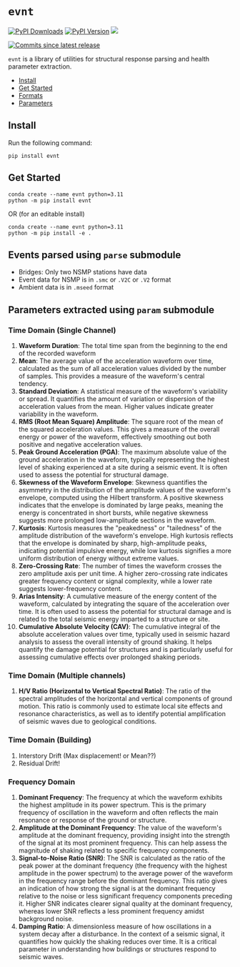 # `evnt`

[![PyPI Downloads][pypi-v-image]][pypi-v-link]
[![PyPI Version][pypi-d-image]][pypi-d-link]
![][cov-img]
<!-- ![Build][build-img] -->
[![Commits since latest release][gh-image]][gh-link]

`evnt` is a library of utilities for structural response parsing and health parameter extraction.

- [Install](#install)
- [Get Started](#get-started)
- [Formats](#events-parsed-using-parse-submodule)
- [Parameters](#parameters-extracted-using-param-submodule)


## Install

Run the following command:

```shell
pip install evnt
```

## Get Started

```shell
conda create --name evnt python=3.11
python -m pip install evnt
```
OR (for an editable install)
```shell
conda create --name evnt python=3.11
python -m pip install -e .
```

## Events parsed using `parse` submodule
- Bridges: Only two NSMP stations have data
- Event data for NSMP is in `.smc` or `.V2C` or `.V2` format
- Ambient data is in `.mseed` format

<!-- | Format          | Read      | Write   |  Reference              |
|-----------------|-----------|---------|-------------------------|
|`[evnt.]json` | &#9745;   | &#9745; | [schema][record-schema] |
|`csmip`          | &#9744;   | &#9744; |                         |
|`csmip.v2`       | &#9745;   | &#9744; | [CSMIP][CSMIP]          |
|`eqsig`          | &#9745;   | &#9745; | [eqsig][EQSIG]          |
|`PEER.NGA`       | &#9745;   | &#9744; |                         |
|`plain.tsv`      | &#9744;   | &#9744; |                         |
|`opensees`       | &#9744;   | &#9745; |                         |
|`plain.csv`      | &#9744;   | &#9744; |                         |
|`mdof`           | &#9744;   | &#9744; |                         |
| SimCenter.Event | &#9744;   | &#9744; |                         | -->


## Parameters extracted using `param` submodule

### Time Domain (Single Channel)
1. __Waveform Duration__: The total time span from the beginning to the end of the recorded waveform
1. __Mean__: The average value of the acceleration waveform over time, calculated as the sum of all acceleration values divided by the number of samples. This provides a measure of the waveform's central tendency.
1. __Standard Deviation__: A statistical measure of the waveform's variability or spread. It quantifies the amount of variation or dispersion of the acceleration values from the mean. Higher values indicate greater variability in the waveform.
1. __RMS (Root Mean Square) Amplitude__: The square root of the mean of the squared acceleration values. This gives a measure of the overall energy or power of the waveform, effectively smoothing out both positive and negative acceleration values.
1. __Peak Ground Acceleration (PGA)__: The maximum absolute value of the ground acceleration in the waveform, typically representing the highest level of shaking experienced at a site during a seismic event. It is often used to assess the potential for structural damage.
1. __Skewness of the Waveform Envelope__: Skewness quantifies the asymmetry in the distribution of the amplitude values of the waveform's envelope, computed using the Hilbert transform. A positive skewness indicates that the envelope is dominated by large peaks, meaning the energy is concentrated in short bursts, while negative skewness suggests more prolonged low-amplitude sections in the waveform.
1. __Kurtosis__: Kurtosis measures the "peakedness" or "tailedness" of the amplitude distribution of the waveform's envelope. High kurtosis reflects that the envelope is dominated by sharp, high-amplitude peaks, indicating potential impulsive energy, while low kurtosis signifies a more uniform distribution of energy without extreme values.
1. __Zero-Crossing Rate__: The number of times the waveform crosses the zero amplitude axis per unit time. A higher zero-crossing rate indicates greater frequency content or signal complexity, while a lower rate suggests lower-frequency content.
1. __Arias Intensity__: A cumulative measure of the energy content of the waveform, calculated by integrating the square of the acceleration over time. It is often used to assess the potential for structural damage and is related to the total seismic energy imparted to a structure or site.
1. __Cumulative Absolute Velocity (CAV)__: The cumulative integral of the absolute acceleration values over time, typically used in seismic hazard analysis to assess the overall intensity of ground shaking. It helps quantify the damage potential for structures and is particularly useful for assessing cumulative effects over prolonged shaking periods.

### Time Domain (Multiple channels)
1. __H/V Ratio (Horizontal to Vertical Spectral Ratio)__: The ratio of the spectral amplitudes of the horizontal and vertical components of ground motion. This ratio is commonly used to estimate local site effects and resonance characteristics, as well as to identify potential amplification of seismic waves due to geological conditions.

### Time Domain (Building)
1. Interstory Drift (Max displacement! or Mean??)
1. Residual Drift!

### Frequency Domain
1. __Dominant Frequency__: The frequency at which the waveform exhibits the highest amplitude in its power spectrum. This is the primary frequency of oscillation in the waveform and often reflects the main resonance or response of the ground or structure.
1. __Amplitude at the Dominant Frequency__: The value of the waveform's amplitude at the dominant frequency, providing insight into the strength of the signal at its most prominent frequency. This can help assess the magnitude of shaking related to specific frequency components.
1. __Signal-to-Noise Ratio (SNR)__: The SNR is calculated as the ratio of the peak power at the dominant frequency (the frequency with the highest amplitude in the power spectrum) to the average power of the waveform in the frequency range before the dominant frequency. This ratio gives an indication of how strong the signal is at the dominant frequency relative to the noise or less significant frequency components preceding it. Higher SNR indicates clearer signal quality at the dominant frequency, whereas lower SNR reflects a less prominent frequency amidst background noise.
1. __Damping Ratio__: A dimensionless measure of how oscillations in a system decay after a disturbance. In the context of a seismic signal, it quantifies how quickly the shaking reduces over time. It is a critical parameter in understanding how buildings or structures respond to seismic waves.

<!-- Reference links -->
[EQSIG]: https://github.com/eng-tools/eqsig
[CSMIP]: https://www.conservation.ca.gov/cgs/Documents/Program-SMIP/Reports/Other/OSMS_85-03.pdf
[record-schema]: https://raw.githubusercontent.com/claudioperez/evnt/master/etc/schemas/record.schema.json

<!-- Badge links -->
[pypi-d-image]: https://img.shields.io/pypi/dm/evnt.svg
[license-badge]: https://img.shields.io/pypi/l/evnt.svg
[pypi-d-link]: https://pypi.org/project/evnt
[pypi-v-image]: https://img.shields.io/pypi/v/evnt.svg
[pypi-v-link]: https://pypi.org/project/evnt
[build-img]: https://github.com/claudioperez/evnt/actions/workflows/base.yml/badge.svg
[cov-img]: https://raw.githubusercontent.com/claudioperez/evnt/master/etc/coverage/cov.svg
[gh-link]: https://github.com/structural-health-monitoring/evnt
[gh-image]: https://img.shields.io/github/commits-since/claudioperez/evnt/v0.1.14?style=social